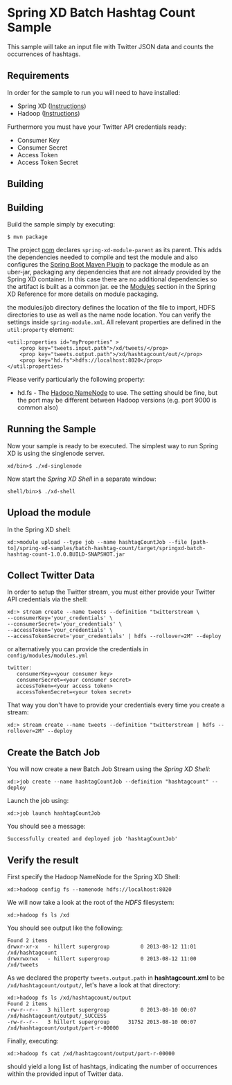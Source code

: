 Spring XD Batch Hashtag Count Sample
=================================

This sample will take an input file with Twitter JSON data and counts the occurrences of hashtags.

## Requirements

In order for the sample to run you will need to have installed:

* Spring XD ([Instructions](https://github.com/SpringSource/spring-xd/wiki/Getting-Started))
* Hadoop ([Instructions](https://github.com/SpringSource/spring-xd/wiki/Hadoop-Installation))

Furthermore you must have your Twitter API credentials ready:

* Consumer Key
* Consumer Secret
* Access Token
* Access Token Secret

## Building

## Building

Build the sample simply by executing:

	$ mvn package

The project [pom][] declares `spring-xd-module-parent` as its parent. This adds the dependencies needed to compile and test the module and also configures the [Spring Boot Maven Plugin][] to package the module as an uber-jar, packaging any dependencies that are not already provided by the Spring XD container. In this case there are no additional dependencies so the artifact is built as a common jar. ee the [Modules][] section in the Spring XD Reference for more details on module packaging.

the modules/job directory defines the location of the file to import, HDFS directories to use as well as the name node location.  You can verify the settings inside `spring-module.xml`.  All relevant properties are defined in the `util:property` element:

	<util:properties id="myProperties" >
		<prop key="tweets.input.path">/xd/tweets/</prop>
		<prop key="tweets.output.path">/xd/hashtagcount/out/</prop>
		<prop key="hd.fs">hdfs://localhost:8020</prop>
	</util:properties>

Please verify particularly the following property:

* hd.fs - The [Hadoop NameNode](http://wiki.apache.org/hadoop/NameNode) to use. The setting should be fine, but the port may be different between Hadoop versions (e.g. port 9000 is common also)

## Running the Sample

Now your sample is ready to be executed.  The simplest way to run Spring XD is using the singlenode server.

	xd/bin>$ ./xd-singlenode

Now start the *Spring XD Shell* in a separate window:

	shell/bin>$ ./xd-shell

## Upload the module

In the Spring XD shell:

    xd:>module upload --type job --name hashtagCountJob --file [path-to]/spring-xd-samples/batch-hashtag-count/target/springxd-batch-hashtag-count-1.0.0.BUILD-SNAPSHOT.jar

## Collect Twitter Data

In order to setup the Twitter stream, you must either provide your Twitter API credentials via the shell:

```
xd:> stream create --name tweets --definition "twitterstream \
--consumerKey='your_credentials' \
--consumerSecret='your_credentials' \
--accessToken='your_credentials' \
--accessTokenSecret='your_credentials' | hdfs --rollover=2M" --deploy
```

or alternatively you can provide the credentials in `config/modules/modules.yml`

```
twitter:
   consumerKey=<your consumer key>
   consumerSecret=<your consumer secret>
   accessToken=<your access token>
   accessTokenSecret=<your token secret>
```

That way you don't have to provide your credentials every time you create a stream:

	xd:> stream create --name tweets --definition "twitterstream | hdfs --rollover=2M" --deploy

## Create the Batch Job

You will now create a new Batch Job Stream using the *Spring XD Shell*:

	xd:>job create --name hashtagCountJob --definition "hashtagcount" --deploy

Launch the job using:

	xd:>job launch hashtagCountJob

You should see a message:

	Successfully created and deployed job 'hashtagCountJob'

## Verify the result

First specify the Hadoop NameNode for the Spring XD Shell:

	xd:>hadoop config fs --namenode hdfs://localhost:8020
	
We will now take a look at the root of the *HDFS* filesystem:
	
	xd:>hadoop fs ls /xd

You should see output like the following:

	Found 2 items
	drwxr-xr-x   - hillert supergroup          0 2013-08-12 11:01 /xd/hashtagcount
	drwxrwxrwx   - hillert supergroup          0 2013-08-12 11:00 /xd/tweets

As we declared the property `tweets.output.path` in **hashtagcount.xml** to be `/xd/hashtagcount/output/`, let's have a look at that directory:

	xd:>hadoop fs ls /xd/hashtagcount/output
	Found 2 items
	-rw-r--r--   3 hillert supergroup          0 2013-08-10 00:07 /xd/hashtagcount/output/_SUCCESS
	-rw-r--r--   3 hillert supergroup      31752 2013-08-10 00:07 /xd/hashtagcount/output/part-r-00000

Finally, executing:

	xd:>hadoop fs cat /xd/hashtagcount/output/part-r-00000

should yield a long list of hashtags, indicating the number of occurrences within the provided input of Twitter data.

[xml]: https://github.com/spring-projects/spring-xd-samples/blob/master/batch-hashtag-count/src/main/resources/config/spring-module.xml
[pom]: https://github.com/spring-projects/spring-xd-samples/blob/master/batch-hashtag-count/pom.xml
[Spring Boot Maven Plugin]: http://docs.spring.io/spring-boot/docs/current/reference/html/build-tool-plugins-maven-plugin.html
[Modules]: http://docs.spring.io/spring-xd/docs/current/reference/html/#modules

